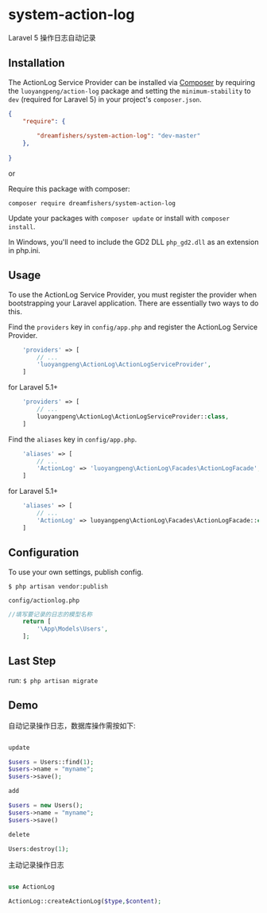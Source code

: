 # system-action-log
Laravel 5 操作日志自动记录


## Installation

The ActionLog Service Provider can be installed via [Composer](http://getcomposer.org) by requiring the
`luoyangpeng/action-log` package and setting the `minimum-stability` to `dev` (required for Laravel 5) in your
project's `composer.json`.

```json
{
    "require": {
       
        "dreamfishers/system-action-log": "dev-master"
    },
   
}
```

or

Require this package with composer:
```
composer require dreamfishers/system-action-log
```

Update your packages with ```composer update``` or install with ```composer install```.

In Windows, you'll need to include the GD2 DLL `php_gd2.dll` as an extension in php.ini.

## Usage

To use the ActionLog Service Provider, you must register the provider when bootstrapping your Laravel application. There are
essentially two ways to do this.

Find the `providers` key in `config/app.php` and register the ActionLog Service Provider.

```php
    'providers' => [
        // ...
        'luoyangpeng\ActionLog\ActionLogServiceProvider',
    ]
```
for Laravel 5.1+
```php
    'providers' => [
        // ...
        luoyangpeng\ActionLog\ActionLogServiceProvider::class,
    ]
```

Find the `aliases` key in `config/app.php`.

```php
    'aliases' => [
        // ...
        'ActionLog' => 'luoyangpeng\ActionLog\Facades\ActionLogFacade',
    ]
```
for Laravel 5.1+
```php
    'aliases' => [
        // ...
        'ActionLog' => luoyangpeng\ActionLog\Facades\ActionLogFacade::class,
    ]
```



## Configuration

To use your own settings, publish config.

```$ php artisan vendor:publish```

`config/actionlog.php`

```php
//填写要记录的日志的模型名称
	return [
		'\App\Models\Users',
	];
```
## Last Step
run:
```$ php artisan migrate```

## Demo
自动记录操作日志，数据库操作需按如下:
```php

update

$users = Users::find(1);
$users->name = "myname";
$users->save();

add

$users = new Users();
$users->name = "myname";
$users->save()

delete

Users:destroy(1);

```

主动记录操作日志

```php

use ActionLog

ActionLog::createActionLog($type,$content);

```



